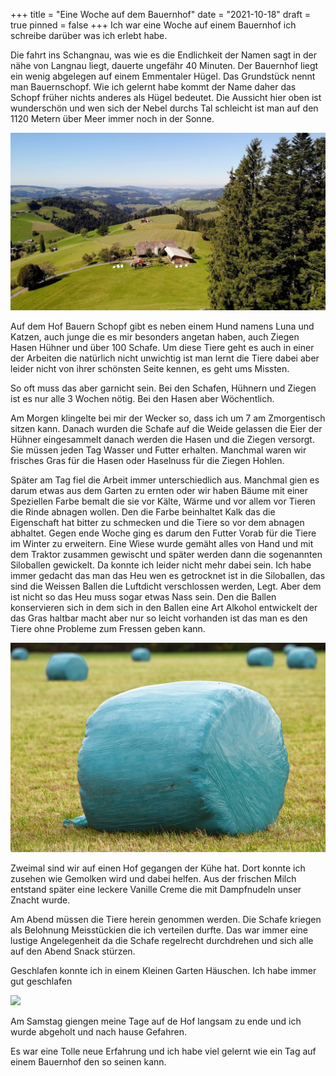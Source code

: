 +++
title = "Eine Woche auf dem Bauernhof"
date = "2021-10-18"
draft = true
pinned = false
+++
Ich war eine Woche auf einem Bauernhof ich schreibe darüber was ich erlebt habe.

Die fahrt ins Schangnau, was wie es die Endlichkeit der Namen sagt in der nähe von Langnau liegt, dauerte ungefähr 40 Minuten. Der Bauernhof liegt ein wenig abgelegen auf einem Emmentaler Hügel. Das Grundstück nennt man Bauernschopf. Wie ich gelernt habe kommt der Name daher das Schopf früher nichts anderes als Hügel bedeutet. Die Aussicht hier oben ist wunderschön und wen sich der Nebel durchs Tal schleicht ist man auf den 1120 Metern über Meer immer noch in der Sonne.

![](drohnen-bild-1-.jpg)

Auf dem Hof Bauern Schopf gibt es neben einem Hund namens Luna und Katzen, auch junge die es mir besonders angetan haben, auch Ziegen Hasen Hühner und über 100 Schafe. Um diese Tiere geht es auch in einer der Arbeiten die natürlich nicht unwichtig ist man lernt die Tiere dabei aber leider nicht von ihrer schönsten Seite kennen, es geht ums Missten.

So oft muss das aber garnicht sein. Bei den Schafen, Hühnern und Ziegen ist es nur alle 3 Wochen nötig. Bei den Hasen aber Wöchentlich. 

Am Morgen klingelte bei mir der Wecker so, dass ich um 7 am Zmorgentisch sitzen kann. Danach wurden die Schafe auf die Weide gelassen die Eier der Hühner eingesammelt danach werden die Hasen und die Ziegen versorgt. Sie müssen jeden Tag Wasser und Futter erhalten. Manchmal waren wir frisches Gras für die Hasen oder Haselnuss für die Ziegen Hohlen.

Später am Tag fiel die Arbeit immer unterschiedlich aus. Manchmal gien es darum etwas aus dem Garten zu ernten oder wir haben Bäume mit einer Speziellen Farbe bemalt die sie vor Kälte, Wärme und vor allem vor Tieren die Rinde abnagen wollen. Den die Farbe beinhaltet Kalk das die Eigenschaft hat bitter zu schmecken und die Tiere so vor dem abnagen abhaltet. Gegen ende Woche ging es darum den Futter Vorab für die Tiere im Winter zu erweitern. Eine Wiese wurde gemäht alles von Hand und mit dem Traktor zusammen gewischt und später werden dann die sogenannten Siloballen gewickelt. Da konnte ich leider nicht mehr dabei sein. Ich habe immer gedacht das man das Heu wen es getrocknet ist in die Siloballen, das sind die Weissen Ballen die Luftdicht verschlossen werden, Legt. Aber dem ist nicht so das Heu muss sogar etwas Nass sein. Den die Ballen konservieren sich in dem sich in den Ballen eine Art Alkohol entwickelt der das Gras haltbar macht aber nur so leicht vorhanden ist das man es den Tiere ohne Probleme zum Fressen geben kann.

![](silage-silageballen-folie.jpg)

Zweimal sind wir auf einen Hof gegangen der Kühe hat. Dort konnte ich zusehen wie Gemolken wird und dabei helfen. Aus der frischen Milch entstand später eine leckere Vanille Creme die mit Dampfnudeln unser Znacht wurde.

Am Abend müssen die Tiere herein genommen werden. Die Schafe kriegen als Belohnung Meisstückien die ich verteilen durfte. Das war immer eine lustige Angelegenheit da die Schafe regelrecht durchdrehen und sich alle auf den Abend Snack stürzen.

Geschlafen konnte ich in einem Kleinen Garten Häuschen. Ich habe immer gut geschlafen

![](häuschen.jpg)

Am Samstag giengen meine Tage auf de Hof langsam zu ende und ich wurde abgeholt und nach hause Gefahren.

Es war eine Tolle neue Erfahrung und ich habe viel gelernt wie ein Tag auf einem Bauernhof den so seinen kann.